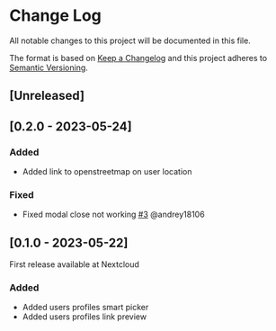 # Change Log
All notable changes to this project will be documented in this file.

The format is based on [Keep a Changelog](http://keepachangelog.com/)
and this project adheres to [Semantic Versioning](http://semver.org/).

## [Unreleased]

## [0.2.0 - 2023-05-24]

### Added

- Added link to openstreetmap on user location

### Fixed

- Fixed modal close not working [#3](https://github.com/nextcloud/users_picker/issues/3) @andrey18106

## [0.1.0 - 2023-05-22]

First release available at Nextcloud

### Added

- Added users profiles smart picker
- Added users profiles link preview
